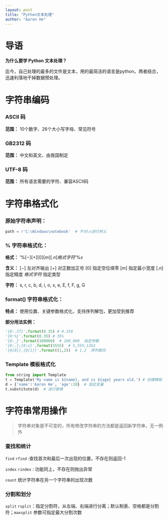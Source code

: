 ```yaml
---
layout: post
title: "Python文本处理"
author: "Aaron He"
---
```


# 导语

**为什么要学 Python 文本处理？**

迄今，自己处理的最多的文件是文本，用的最简洁的语言是python。两者结合，迅速利落地干掉数据预处理。



# 字符串编码

### ASCII 码

**范围：** 10个数字、26个大小写字母、常见符号

### GB2312 码

**范围：** 中文和英文、由我国制定

### UTF-8 码

**范围：** 所有语言需要的字符、兼容ASCII码



# 字符串格式化

### 原始字符串声明：

```python
path = r'C:\Windows\notebook'  # 不对\n进行转义
```

 ### % 字符串格式化：

**格式：**   $'\% [-] [+] [0] [m] [.n] 格式字符’\%x$

**含义：** $[-]$ 左对齐输出  $[+]$ 对正数加正号  $[0]$ 指定空位填零   $[m]$ 指定最小宽度  $[.n]$ 指定精度   $格式字符$ 指定类型

**字符：** s, r, c, b, d, i, o, x, e, E, f, F, g, G 

### format() 字符串格式化：

**特点：** 使用位置、关键参数格式化，支持序列解包，更加受到推荐

**部分用法实例：** 

```python
'{0:.3f}'.format(0.35) # 0.350
'{0:%}'.format(0.35) # 35%
'{0:_}'.format(100000)  # 100_000  指定参数
'{0:,};{0:x}'.format(5555)  # 5,555;12b3
'{0[0]},{0[1]}'.format((1,2))  # 1,2  序列解包
```

### Template 模板格式化

```python
from string import Template
t = Template('My name is ${name}, and is ${age} years old.') # 创建模板
d = {'name':'Aaron He', 'age':20}  # 指定变量
t.substitute(d)  # 进行替换
```



# 字符串常用操作

> 字符串对象是不可变的，所有修改字符串的方法都是返回新字符串，无一例外

### 查找和统计

`find` `rfind` :查找首次和最后一次出现的位置，不存在则返回-1

`index` `rindex` : 功能同上，不存在则抛出异常

`count` 统计字符串在另一个字符串的出现次数



### 分割和划分

`split` `rsplit`：指定分割符，从左端、右端进行分离；默认制表、空格都是分割符；`maxsplit` 参数可指定最大分割次数





